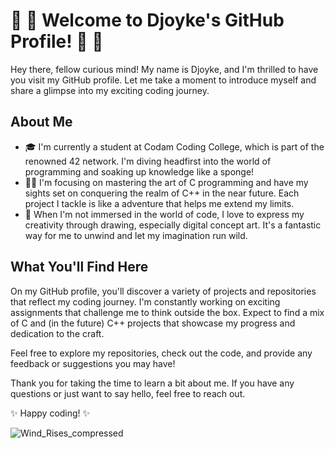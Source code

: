 # 🦄 🚀 Welcome to Djoyke's GitHub Profile! 🚀 🦄

Hey there, fellow curious mind! My name is Djoyke, and I'm thrilled to have you visit my GitHub profile. Let me take a moment to introduce myself and share a glimpse into my exciting coding journey.

## About Me

- 🎓 I'm currently a student at Codam Coding College, which is part of the renowned 42 network. I'm diving headfirst into the world of programming and soaking up knowledge like a sponge!
- 👨‍💻 I'm focusing on mastering the art of C programming and have my sights set on conquering the realm of C++ in the near future. Each project I tackle is like a adventure that helps me extend my limits.
- 🎨 When I'm not immersed in the world of code, I love to express my creativity through drawing, especially digital concept art. It's a fantastic way for me to unwind and let my imagination run wild.

## What You'll Find Here

On my GitHub profile, you'll discover a variety of projects and repositories that reflect my coding journey. I'm constantly working on exciting assignments that challenge me to think outside the box. Expect to find a mix of C and (in the future) C++ projects that showcase my progress and dedication to the craft.

Feel free to explore my repositories, check out the code, and provide any feedback or suggestions you may have!

Thank you for taking the time to learn a bit about me. If you have any questions or just want to say hello, feel free to reach out.

✨ Happy coding! ✨

![Wind_Rises_compressed](https://github.com/DjoykeAbyah/DjoykeAbyah/assets/115019123/bdd051e6-eef1-4c3d-9800-51a8db47896a)


<!--
**DjoykeAbyah/DjoykeAbyah** is a ✨ _special_ ✨ repository because its `README.md` (this file) appears on your GitHub profile.

Here are some ideas to get you started:

- 🔭 I’m currently working on ...
- 🌱 I’m currently learning ...
- 👯 I’m looking to collaborate on ...
- 🤔 I’m looking for help with ...
- 💬 Ask me about ...
- 📫 How to reach me: ...
- 😄 Pronouns: ...
- ⚡ Fun fact: ...
-->
